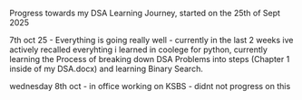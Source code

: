 Progress towards my DSA Learning Journey, started on the 25th of Sept 2025

7th oct 25 - Everything is going really well - currently in the last 2 weeks ive actively recalled everyhting i learned in coolege for python, currently learning the Process of breaking down DSA Problems into steps (Chapter 1 inside of my DSA.docx) and learning Binary Search.

wednesday 8th oct - in office working on KSBS - didnt not progress on this
